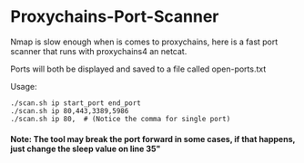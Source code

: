 # Proxychains-Port-Scanner
Nmap is slow enough when is comes to proxychains, here is a fast port scanner that runs with proxychains4 an netcat.

Ports will both be displayed and saved to a file called open-ports.txt

Usage:
```shell
./scan.sh ip start_port end_port
./scan.sh ip 80,443,3389,5986
./scan.sh ip 80,  # (Notice the comma for single port)
```

#### Note: The tool may break the port forward in some cases, if that happens, just change the sleep value on line 35"

